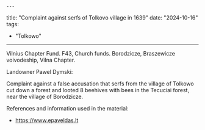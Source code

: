     ---
title: "Complaint against serfs of Tolkovo village in 1639"
date: "2024-10-16"
tags:
  - "Tolkowo"
---

Vilnius Chapter Fund. F43, Church funds. Borodzicze, Braszewicze voivodeship, Vilna Chapter.

Landowner Pawel Dymski:

Complaint against a false accusation that serfs from the village of Tolkowo cut down a forest and looted 8 beehives with bees in the Tecuciai forest, near the village of Borodzicze.



References and information used in the material:
- https://www.epaveldas.lt
